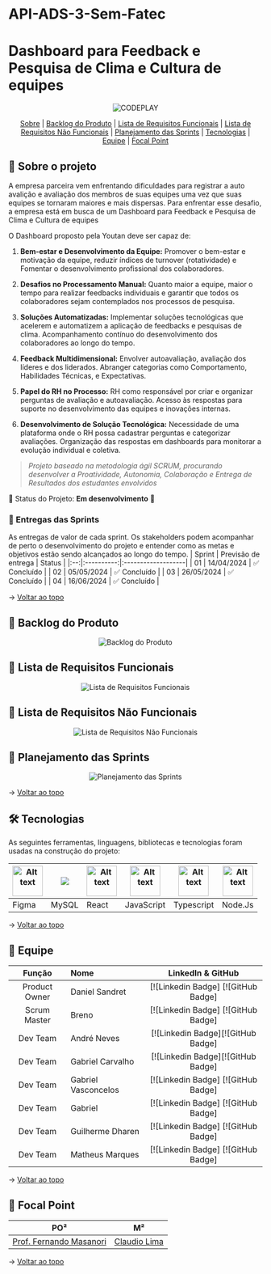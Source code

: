 # API-ADS-3-Sem-Fatec

# Dashboard para Feedback e Pesquisa de Clima e Cultura de equipes


<p align="center">
      <img src="/docs/img/" alt="CODEPLAY">

<span id="topo">
<p align="center">
    <a href="#sobre">Sobre</a>  |  
    <a href="#backlogs">Backlog do Produto</a>  |  
    <a href="#requisitosfuncionais">Lista de Requisitos Funcionais</a>  | 
    <a href="#requisitosnfuncionais">Lista de Requisitos Não Funcionais</a>  | 
    <a href="#planejamento">Planejamento das Sprints</a>  |   
    <a href="#tecnologias">Tecnologias</a>  |  
    <a href="#equipe">Equipe</a>  |  
    <a href="#focal">Focal Point</a>  
    
</p>
   
<span id="sobre">

## :bookmark_tabs: Sobre o projeto

A empresa parceira vem enfrentando dificuldades para registrar a auto avalição e avaliação dos membros de suas equipes uma vez que suas equipes se tornaram maiores e mais dispersas. Para enfrentar esse desafio, a empresa está em busca de um Dashboard para Feedback e Pesquisa de Clima e Cultura de equipes

O Dashboard proposto pela Youtan deve ser capaz de:

1. **Bem-estar e Desenvolvimento da Equipe:** Promover o bem-estar e motivação da equipe, reduzir índices de turnover (rotatividade) e
Fomentar o desenvolvimento profissional dos colaboradores.

2. **Desafios no Processamento Manual:** Quanto maior a equipe, maior o tempo para realizar feedbacks individuais e garantir que todos os colaboradores sejam contemplados nos processos de pesquisa.

3. **Soluções Automatizadas:** Implementar soluções tecnológicas que acelerem e automatizem a aplicação de feedbacks e pesquisas de clima. Acompanhamento contínuo do desenvolvimento dos colaboradores ao longo do tempo.

4. **Feedback Multidimensional:** Envolver autoavaliação, avaliação dos líderes e dos liderados. Abranger categorias como Comportamento, Habilidades Técnicas, e Expectativas.

5. **Papel do RH no Processo:** RH como responsável por criar e organizar perguntas de avaliação e autoavaliação. Acesso às respostas para suporte no desenvolvimento das equipes e inovações internas.

6. **Desenvolvimento de Solução Tecnológica:** Necessidade de uma plataforma onde o RH possa cadastrar perguntas e categorizar avaliações. Organização das respostas em dashboards para monitorar a evolução individual e coletiva.

> _Projeto baseado na metodologia ágil SCRUM, procurando desenvolver a Proatividade, Autonomia, Colaboração e Entrega de Resultados dos estudantes envolvidos_

:pushpin: Status do Projeto: **Em desenvolvimento** 🚧

### 🏁 Entregas das Sprints

As entregas de valor de cada sprint. Os stakeholders podem acompanhar de perto o desenvolvimento do projeto e entender como as metas e objetivos estão sendo alcançados ao longo do tempo.
| Sprint | Previsão de entrega | Status |
|:--:|:----------:|:-------------------|
| 01 | 14/04/2024 | :white_check_mark: Concluído |
| 02 | 05/05/2024 | :white_check_mark: Concluído |
| 03 | 26/05/2024 | :white_check_mark: Concluído |
| 04 | 16/06/2024 | :white_check_mark: Concluído |

→ [Voltar ao topo](#topo)

<span id="backlogs">

## :dart: Backlog do Produto

<p align="center">
      <img src="/docs/img/--------" alt="Backlog do Produto">

<span id="requisitosfuncionais">

## :dart: Lista de Requisitos Funcionais

<p align="center">
      <img src="/docs/img/Requisitos_Funcionais.jpg" alt="Lista de Requisitos Funcionais">

<span id="requisitosnfuncionais">

## :dart: Lista de Requisitos Não Funcionais

<p align="center">
      <img src="/docs/img/Requisitos_NFuncionais.jpg" alt="Lista de Requisitos Não Funcionais">

<span id="planejamento">

## :dart: Planejamento das Sprints

<p align="center">
      <img src="/docs/img/Planejamento_das_sprints.jpg" alt="Planejamento das Sprints">

→ [Voltar ao topo](#topo)

<span id="tecnologias">

## 🛠️ Tecnologias

As seguintes ferramentas, linguagens, bibliotecas e tecnologias foram usadas na construção do projeto:

<table>
  <thead>
    <th><img
    src="https://user-images.githubusercontent.com/89823203/190877360-8c7f93cf-5f62-4f49-8641-3b605deb513e.png"
    alt="Alt text"
    title="Figma"
    style="display: inline-block; margin: 0 auto; width: 60px"></th>
    <th><img
    src="https://cdn.jsdelivr.net/gh/devicons/devicon@latest/icons/mysql/mysql-original-wordmark.svg" /></th>
    <th><img
    src="https://cdn.jsdelivr.net/gh/devicons/devicon@latest/icons/react/react-original.svg"
    alt="Alt text"
    title="React"
    style="display: inline-block; margin: 0 auto; width: 60px"></th>
    <th><img
    src="https://user-images.githubusercontent.com/89823203/190717820-53e9f06b-1aec-4e46-91e1-94ea2cf07100.svg"
    alt="Alt text"
    title="JavaScript"
    style="display: inline-block; margin: 0 auto; width: 60px"></th>
     <th><img
    src="https://cdn.jsdelivr.net/gh/devicons/devicon/icons/typescript/typescript-original.svg"
    alt="Alt text"
    title="TypeScript"
    style="display: inline-block; margin: 0 auto; width: 60px"></th>
     <th><img
    src="https://cdn.jsdelivr.net/gh/devicons/devicon/icons/nodejs/nodejs-original-wordmark.svg"
    alt="Alt text"
    title="Node.Js"
    style="display: inline-block; margin: 0 auto; width: 60px"></th>
  </thead>

  <tbody>
    <td>Figma</td>
    <td>MySQL</td>
    <td>React</td>
    <td>JavaScript</td>
    <td>Typescript</td>
    <td>Node.Js</td>
  </tbody>

</table>
    
→ [Voltar ao topo](#topo)

<span id="equipe">

## :bust_in_silhouette: Equipe

|    Função     | Nome                             |                                                                                                                                                            LinkedIn & GitHub                                                                                                                                                            |
| :-----------: | :------------------------------- | :-------------------------------------------------------------------------------------------------------------------------------------------------------------------------------------------------------------------------------------------------------------------------------------------------------------------------------------: |
| Product Owner | Daniel Sandret       |          [![Linkedin Badge] [![GitHub Badge]           |
| Scrum Master  | Breno    |            [![Linkedin Badge] [![GitHub Badge]           |
|   Dev Team    | André Neves | [![Linkedin Badge][![GitHub Badge] |
|   Dev Team    | Gabriel Carvalho | [![Linkedin Badge][![GitHub Badge] |
|   Dev Team    | Gabriel Vasconcelos      |     [![Linkedin Badge] [![GitHub Badge]     |
|   Dev Team    | Gabriel                   |          [![Linkedin Badge] [![GitHub Badge]         |
|   Dev Team    | Guilherme Dharen              |                  [![Linkedin Badge] [![GitHub Badge]                |
|   Dev Team    | Matheus Marques        |           [![Linkedin Badge] [![GitHub Badge]           |


→ [Voltar ao topo](#topo)

<span id="focal">

## 🚀 Focal Point<a id="focal"></a>

|                                                                                                     PO²                                                                                                      |                                                                                   M²                                                                                   |
| :----------------------------------------------------------------------------------------------------------------------------------------------------------------------------------------------------------: | :--------------------------------------------------------------------------------------------------------------------------------------------------------------------: |
| <a href=''>Prof. Fernando Masanori </a> | <a href=''>Claudio Lima </a> |

→ [Voltar ao topo](#topo)
